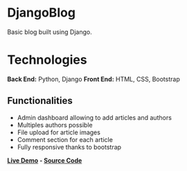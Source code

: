 # DjangoBlog

Basic blog built using Django.

# Technologies

**Back End:** Python, Django
**Front End:** HTML, CSS, Bootstrap

## Functionalities

- Admin dashboard allowing to add articles and authors
- Multiples authors possible
- File upload for article images
- Comment section for each article
- Fully responsive thanks to bootstrap

**[Live Demo](http://amineaa.com/) - [Source Code](https://github.com/GiN2K/)**
